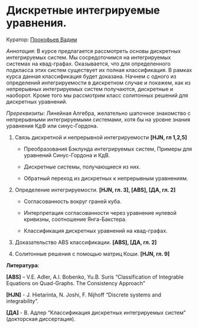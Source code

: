 # Дискретные интегрируемые уравнения.

Куратор: [Прокофьев Вадим](mailto:vadprokofev@gmail.com)

*Аннотация*:
В курсе предлагается рассмотреть основы дискретных интегрируемых систем.
Мы сосредоточимся на интегрируемых системах на квад-графах. 
Оказывается, что для определенного подкласса этих систем существует их полная классификация.
В рамках курса данная классификация будет доказана.
Начнем с одного из определений интегрируемости в дискретном случае и покажем, как из непрерывных интегрируемых систем получаются, дискретные и наоборот. 
Кроме того мы рассмотрим класс солитонных решений для дискретных уравнений.



*Пререквизиты*:
Линейная Алгебра, желательно шапочное знакомство с непрерывными интегрируемыми системами, хотя бы на уровне знания уравнения КдФ или синус-Гордона.

1. Связь дискретной и непрерывной интегрируемости **[HJN, гл 1,2,5]**

    - Преобразования Бэклунда интегрируемых систем, Примеры для уравнений Синус-Гордона и  КдВ.
  
    - Дискретные системы, получающиеся из них.
    
    - Обратный переход из дискретных к непрерывным уравнениям.

2. Определение интегрируемости. **[HJN, гл. 3], [ABS], [ДА, гл. 2]**
  
    - Согласованность вокруг граней куба.
  
    - Интерпретация согласованности через уравнение нулевой кривизны, соотношение Янга-Бакстера.
  
    - Классификация дискретных уравнений на квад-графах. 

  3. Доказательство ABS классификации. **[ABS], [ДА, гл. 2]**

  4. Солитонные решения с помощью матриц Коши. **[HJN, гл. 9]**

**Литература**:

**[ABS]** –  V.E. Adler, A.I. Bobenko, Yu.B. Suris “Classification of Integrable Equations on Quad-Graphs. The Consistency Approach”

**[HJN]** - J. Hietarinta, N. Joshi, F. Nijhoff “Discrete systems and integrability”.  

**[ДА]** - В. Адлер “Классификация дискретных интегрируемых систем” (докторская диссертация). 
